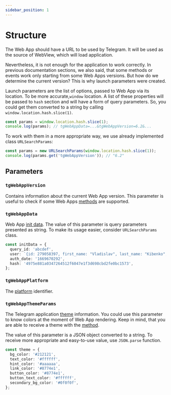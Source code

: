 ```yaml
---
sidebar_position: 1
---
```


# Structure

The Web App should have a URL to be used by Telegram. It will be used as the
source of WebView, which will load application.

Nevertheless, it is not enough for the application to work correctly. In
previous documentation sections, we also said, that some methods or events work
only starting from some Web Apps versions. But how do we determine the current
version? This is why launch parameters were created.

Launch parameters are the list of options, passed to Web App via its location.
To be more accurate,`window` location. A list of these properties will be passed
to `hash` section and will have a form of query parameters. So, you could get
them
converted to a string by calling `window.location.hash.slice(1)`.

```typescript
const params = window.location.hash.slice(1);
console.log(params); // tgWebAppData=...&tgWebAppVersion=6.2&...
```

To work with them in a more appropriate way, we use already implemented class
`URLSearchParams`:

```typescript
const params = new URLSearchParams(window.location.hash.slice(1));
console.log(params.get('tgWebAppVersion')); // "6.2"
```

## Parameters

### `tgWebAppVersion`

Contains information about the current Web App version. This parameter is useful
to check if some Web Apps [methods](../apps-communication/methods.mdx) are
supported.

### `tgWebAppData`

Web
App [init data](init-data/about).
The value of this parameter is query parameters presented as string. To make its
usage easier, consider `URLSearchParams` class.

```typescript title="Parsed value example"
const initData = {
  query_id: 'abcdef',
  user: `{id: 279058397, first_name: "Vladislav", last_name: "Kibenko", username: "vdkfrost", language_code: "en", is_premium: true}`,
  auth_date: '1669670292',
  hash: '4975e881a0347264512f6047e1f3d698cbd2fe0bc1573',
};
```

### `tgWebAppPlatform`

The [platform](../platforms) identifier.

### `tgWebAppThemeParams`

The Telegram application [theme](../features/theme) information. You could use
this parameter to know colors at the moment of Web App rendering. Keep in mind,
that you are able to receive a theme with
the [method](../apps-communication/methods.mdx#web_app_request_theme).

The value of this parameter is a JSON object converted to a string. To receive
more appropriate and easy-to-use value, use `JSON.parse` function.

```typescript title="Parsed value example"
const theme = {
  bg_color: '#212121',
  text_color: '#ffffff',
  hint_color: '#aaaaaa',
  link_color: '#8774e1',
  button_color: '#8774e1',
  button_text_color: '#ffffff',
  secondary_bg_color: '#0f0f0f',
};
```
